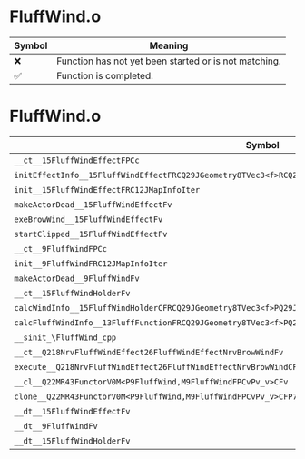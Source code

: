 # FluffWind.o
| Symbol | Meaning 
| ------------- | ------------- 
| :x: | Function has not yet been started or is not matching. 
| :white_check_mark: | Function is completed. 


# FluffWind.o
| Symbol | Decompiled? |
| ------------- | ------------- |
| `__ct__15FluffWindEffectFPCc` | :x: |
| `initEffectInfo__15FluffWindEffectFRCQ29JGeometry8TVec3<f>RCQ29JGeometry8TVec3<f>RCQ29JGeometry8TVec3<f>PCcf` | :x: |
| `init__15FluffWindEffectFRC12JMapInfoIter` | :x: |
| `makeActorDead__15FluffWindEffectFv` | :x: |
| `exeBrowWind__15FluffWindEffectFv` | :x: |
| `startClipped__15FluffWindEffectFv` | :x: |
| `__ct__9FluffWindFPCc` | :x: |
| `init__9FluffWindFRC12JMapInfoIter` | :x: |
| `makeActorDead__9FluffWindFv` | :x: |
| `__ct__15FluffWindHolderFv` | :x: |
| `calcWindInfo__15FluffWindHolderCFRCQ29JGeometry8TVec3<f>PQ29JGeometry8TVec3<f>Pf` | :x: |
| `calcFluffWindInfo__13FluffFunctionFRCQ29JGeometry8TVec3<f>PQ29JGeometry8TVec3<f>Pf` | :x: |
| `__sinit_\FluffWind_cpp` | :x: |
| `__ct__Q218NrvFluffWindEffect26FluffWindEffectNrvBrowWindFv` | :x: |
| `execute__Q218NrvFluffWindEffect26FluffWindEffectNrvBrowWindCFP5Spine` | :x: |
| `__cl__Q22MR43FunctorV0M<P9FluffWind,M9FluffWindFPCvPv_v>CFv` | :x: |
| `clone__Q22MR43FunctorV0M<P9FluffWind,M9FluffWindFPCvPv_v>CFP7JKRHeap` | :x: |
| `__dt__15FluffWindEffectFv` | :x: |
| `__dt__9FluffWindFv` | :x: |
| `__dt__15FluffWindHolderFv` | :x: |
